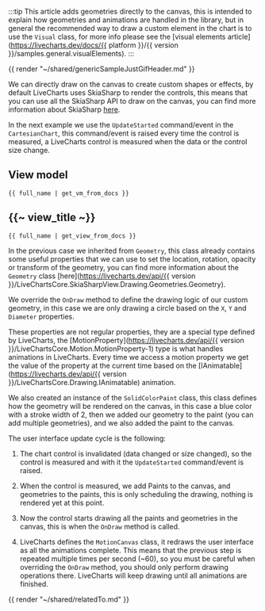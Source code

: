:::tip
This article adds geometries directly to the canvas, this is intended to explain how geometries and animations
are handled in the library, but in general the recommended way to draw a custom element in the chart is to use the 
`Visual` class, for more info please see the [visual elements article](https://livecharts.dev/docs/{{ platform }}/{{ version }}/samples.general.visualElements).
:::

{{ render "~/shared/genericSampleJustGifHeader.md" }}

We can directly draw on the canvas to create custom shapes or effects, by default LiveCharts uses SkiaSharp
to render the controls, this means that you can use all the SkiaSharp API to draw on the canvas, you can find
more information about SkiaSharp [here](https://learn.microsoft.com/en-us/xamarin/xamarin-forms/user-interface/graphics/skiasharp/basics/).

In the next example we use the `UpdateStarted` command/event in the `CartesianChart`, this command/event is raised every time
the control is measured, a LiveCharts control is measured when the data or the control size change.

## View model

```
{{ full_name | get_vm_from_docs }}
```

## {{~ view_title ~}}

```
{{ full_name | get_view_from_docs }}
```

In the previous case we inherited from `Geometry`, this class already contains some useful properties that we
can use to set the location, rotation, opacity or transform of the geometry, you can find more information about
the `Geometry` class [here](https://livecharts.dev/api/{{ version }}/LiveChartsCore.SkiaSharpView.Drawing.Geometries.Geometry).

We override the `OnDraw` method to define the drawing logic of our custom geometry, in this case we are only drawing a circle
based on the `X`, `Y` and `Diameter` properties.

These properties are not regular properties, they are a special type defined by LiveCharts, the
[MotionProperty<T>](https://livecharts.dev/api/{{ version }}/LiveChartsCore.Motion.MotionProperty-1) type is what handles animations
in LiveCharts. Every time we access a motion property we get the value of the property at the current time based on the
[IAnimatable](https://livecharts.dev/api/{{ version }}/LiveChartsCore.Drawing.IAnimatable) animation.

We also created an instance of the `SolidColorPaint` class, this class defines how the geometry will be rendered on the canvas,
in this case a blue color with a stroke width of 2, then we added our geometry to the paint (you can add multiple geometries),
and we also added the paint to the canvas.

The user interface update cycle is the following:

1. The chart control is invalidated (data changed or size changed), so the control is measured and with it the `UpdateStarted`
command/event is raised.

2. When the control is measured, we add Paints to the canvas, and geometries to the paints, this is only scheduling the drawing,
nothing is rendered yet at this point.

3. Now the control starts drawing all the paints and geometries in the canvas, this is when the `OnDraw` method is called.

4. LiveCharts defines the `MotionCanvas` class, it redraws the user interface as all the animations complete. This means that the
previous step is repeated multiple times per second (~60), so you must be careful when overriding the `OnDraw` method, you should only
perform drawing operations there. LiveCharts will keep drawing until all animations are finished.

{{ render "~/shared/relatedTo.md" }}
